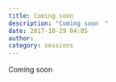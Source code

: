 ```yaml
---
title: Coming soon　
description: "Coming soon　"
date: 2017-10-29 04:05
author: 
category: sessions
---
```

Coming soon　
